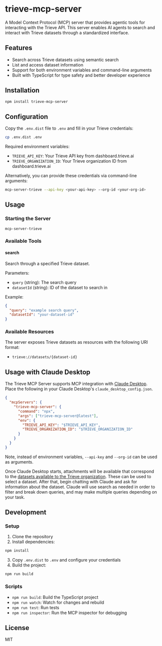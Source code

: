 # trieve-mcp-server

A Model Context Protocol (MCP) server that provides agentic tools for interacting with the Trieve API. This server enables AI agents to search and interact with Trieve datasets through a standardized interface.

## Features

- Search across Trieve datasets using semantic search
- List and access dataset information
- Support for both environment variables and command-line arguments
- Built with TypeScript for type safety and better developer experience

## Installation

```bash
npm install trieve-mcp-server
```

## Configuration

Copy the `.env.dist` file to `.env` and fill in your Trieve credentials:

```bash
cp .env.dist .env
```

Required environment variables:
- `TRIEVE_API_KEY`: Your Trieve API key from dashboard.trieve.ai
- `TRIEVE_ORGANIZATION_ID`: Your Trieve organization ID from dashboard.trieve.ai

Alternatively, you can provide these credentials via command-line arguments:
```bash
mcp-server-trieve --api-key <your-api-key> --org-id <your-org-id>
```

## Usage

### Starting the Server

```bash
mcp-server-trieve
```

### Available Tools

#### search
Search through a specified Trieve dataset.

Parameters:
- `query` (string): The search query
- `datasetId` (string): ID of the dataset to search in

Example:
```json
{
  "query": "example search query",
  "datasetId": "your-dataset-id"
}
```

### Available Resources

The server exposes Trieve datasets as resources with the following URI format:
- `trieve://datasets/{dataset-id}`

## Usage with Claude Desktop

The Trieve MCP Server supports MCP integration with [Claude Desktop](https://modelcontextprotocol.io/quickstart/user). Place the following in your Claude Desktop's `claude_desktop_config.json`.

```json
{
  "mcpServers": {
    "trieve-mcp-server": {
      "command": "npx",
      "args": ["trieve-mcp-server@latest"],
      "env": {
        "TRIEVE_API_KEY": "$TRIEVE_API_KEY",
        "TRIEVE_ORGANIZATION_ID": "$TRIEVE_ORGANIZATION_ID"
      }
    }
  }
}
```

Note, instead of environment variables, `--api-key` and `--org-id` can be used as arguments.

Once Claude Desktop starts, attachments will be available that correspond to the [datasets available to the Trieve organization](https://docs.trieve.ai/guides/create-organizations-and-dataset). These can be used to select a dataset. After that, begin chatting with Claude and ask for information about the dataset. Claude will use search as needed in order to filter and break down queries, and may make multiple queries depending on your task.

## Development

### Setup

1. Clone the repository
2. Install dependencies:
```bash
npm install
```
3. Copy `.env.dist` to `.env` and configure your credentials
4. Build the project:
```bash
npm run build
```

### Scripts

- `npm run build`: Build the TypeScript project
- `npm run watch`: Watch for changes and rebuild
- `npm run test`: Run tests
- `npm run inspector`: Run the MCP inspector for debugging

## License

MIT
